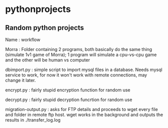 # pythonprojects
## Random python projects ##

Name : workflow

Morra : Folder containing 2 programs, both basically do the same thing (simulate 1v1 game of Morra); 1 program will simulate a cpu-vs-cpu game and the other will be human vs computer

dbimport.py : simple script to import mysql files in a database. Needs mysql service to work, for now it won't work with remote connections, may change it later.

encrypt.py : fairly stupid encryption function for random use

decrypt.py : fairly stupid decryption funcrtion for random use

migration-output.py : asks for FTP details and proceeds to wget every file and folder in remote ftp host. wget works in the background and outputs the results in ./transfer_log.log
